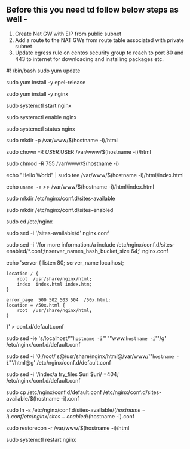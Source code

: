 ## Before this you need td follow below steps as well -
1. Create Nat GW with EIP from public subnet
2. Add a route to the NAT GWs from route table associated with private subnet
3. Update egress rule on centos security group to reach to port 80 and 443 to internet for downloading and installing packages etc.



#! /bin/bash
sudo yum update

sudo yum install -y epel-release

sudo yum install -y nginx

sudo systemctl start nginx

sudo systemctl enable nginx

sudo systemctl status nginx

sudo mkdir -p /var/www/$(hostname -i)/html

sudo chown -R $USER:$USER /var/www/$(hostname -i)/html

sudo chmod -R 755 /var/www/$(hostname -i)

echo "Hello World" | sudo tee /var/www/$(hostname -i)/html/index.html

echo `uname -a` >> /var/www/$(hostname -i)/html/index.html

sudo mkdir /etc/nginx/conf.d/sites-available

sudo mkdir /etc/nginx/conf.d/sites-enabled

sudo cd /etc/nginx

sudo sed -i '/sites-available/d' nginx.conf 

sudo sed -i '/for more information./a include /etc/nginx/conf.d/sites-enabled/*.conf;\nserver_names_hash_bucket_size 64;' nginx.conf

echo 'server {
    listen  80;
    server_name localhost;

    location / {
        root  /usr/share/nginx/html;
        index  index.html index.htm;
    }
    
    error_page  500 502 503 504  /50x.html;
    location = /50x.html {
        root  /usr/share/nginx/html;
    }
}' > conf.d/default.conf

sudo sed -ie 's/localhost/'"`hostname -i`"' '"www.`hostname -i`"'/g' /etc/nginx/conf.d/default.conf

sudo sed -i '0,/root/ s@/usr/share/nginx/html@/var/www/'"`hostname -i`"'/html@g' /etc/nginx/conf.d/default.conf

sudo sed -i '/index/a try_files $uri $uri/ =404;' /etc/nginx/conf.d/default.conf

sudo cp /etc/nginx/conf.d/default.conf /etc/nginx/conf.d/sites-available/$(hostname -i).conf

sudo ln -s /etc/nginx/conf.d/sites-available/$(hostname -i).conf /etc/nginx/sites-enabled/$(hostname -i).conf

sudo restorecon -r /var/www/$(hostname -i)/html

sudo systemctl restart nginx
